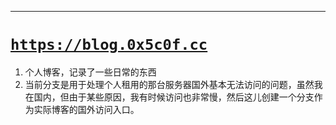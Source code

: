 
------

# [`https://blog.0x5c0f.cc`](https://blog.0x5c0f.cc)

1. 个人博客，记录了一些日常的东西 
2. 当前分支是用于处理个人租用的那台服务器国外基本无法访问的问题，虽然我在国内，但由于某些原因，我有时候访问也非常慢，然后这儿创建一个分支作为实际博客的国外访问入口。
